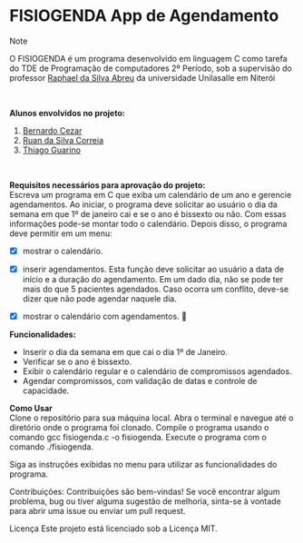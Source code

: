 # FISIOGENDA App de Agendamento 

> [!NOTE]
> O FISIOGENDA é um programa desenvolvido em linguagem C como tarefa do TDE de Programação de computadores 2º Período, sob a supervisão do professor [Raphael da Silva Abreu](https://github.com/raphael-abreu) da universidade Unilasalle em Niterói
<br>

**Alunos envolvidos no projeto:**
1. [Bernardo Cezar](https://github.com/bercezar)
2. [Ruan da Silva Correia](https://github.com/ruancorreia)
3. [Thiago Guarino](https://github.com/thiagoguarino)

<br>

**Requisitos necessários para aprovação do projeto:**<br>
Escreva um programa em C que exiba um calendário de um ano e gerencie agendamentos. Ao iniciar, o programa deve solicitar ao usuário o dia da semana em que 1º de janeiro cai e se o ano é bissexto ou não. Com essas informações pode-se montar todo o calendário. Depois disso, o programa deve permitir em um menu: 
- [x] mostrar o calendário.
- [x] inserir agendamentos.  Esta função deve solicitar ao usuário a data de início e a duração do agendamento. Em um dado dia, não se pode ter mais do que 5 pacientes agendados. Caso ocorra um conflito, deve-se dizer que não pode agendar naquele dia. 
- [x] mostrar o calendário com agendamentos. :tada:



**Funcionalidades:**
* Inserir o dia da semana em que cai o dia 1º de Janeiro.
* Verificar se o ano é bissexto.
* Exibir o calendário regular e o calendário de compromissos agendados.
* Agendar compromissos, com validação de datas e controle de capacidade.

**Como Usar**<br>
Clone o repositório para sua máquina local.
Abra o terminal e navegue até o diretório onde o programa foi clonado.
Compile o programa usando o comando gcc fisiogenda.c -o fisiogenda.
Execute o programa com o comando ./fisiogenda.

Siga as instruções exibidas no menu para utilizar as funcionalidades do programa.

Contribuições:
Contribuições são bem-vindas! Se você encontrar algum problema, bug ou tiver alguma sugestão de melhoria, sinta-se à vontade para abrir uma issue ou enviar um pull request.

Licença
Este projeto está licenciado sob a Licença MIT.